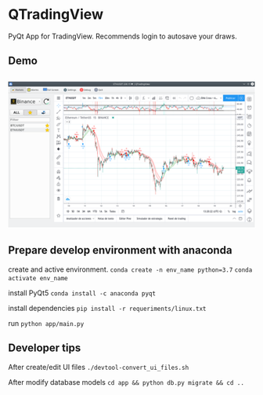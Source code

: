 # QTradingView

PyQt App for TradingView. Recommends login to autosave your draws.

## Demo

![Image not found](demo.png)
---

## Prepare develop environment with anaconda

create and active environment.
`conda create -n env_name python=3.7`
`conda activate env_name`

install PyQt5
`conda install -c anaconda pyqt`

install dependencies
`pip install -r requeriments/linux.txt`

run
`python app/main.py`

## Developer tips

After create/edit UI files
`./devtool-convert_ui_files.sh`

After modify database models
`cd app && python db.py migrate && cd ..`

